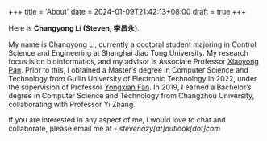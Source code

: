 +++
title = 'About'
date = 2024-01-09T21:42:13+08:00
draft = true
+++

Here is **Changyong Li (Steven, 李昌永)**.

My name is Changyong Li, currently a doctoral student majoring in Control Science and Engineering at Shanghai Jiao Tong University. My research focus is on bioinformatics, and my advisor is Associate Professor [Xiaoyong Pan](https://xypan1232.github.io/). Prior to this, I obtained a Master’s degree in Computer Science and Technology from Guilin University of Electronic Technology in 2022, under the supervision of Professor [Yongxian Fan](https://dasegroup.github.io). In 2019, I earned a Bachelor’s degree in Computer Science and Technology from Changzhou University, collaborating with Professor Yi Zhang.

If you are interested in any aspect of me, I would love to chat and collaborate, please email me at - *stevenazy[at]outlook[dot]com*